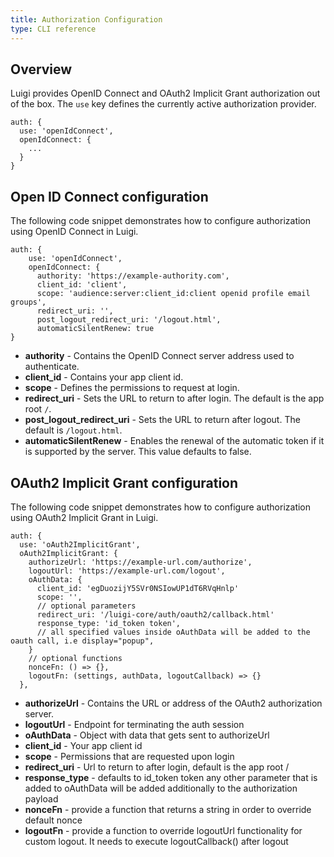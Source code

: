 ```yaml
---
title: Authorization Configuration
type: CLI reference
---
```


## Overview

Luigi provides OpenID Connect and OAuth2 Implicit Grant authorization out of the box. The `use` key defines the currently active authorization provider.

````
auth: {
  use: 'openIdConnect',
  openIdConnect: {
    ...
  }
}
````

## Open ID Connect configuration

The following code snippet demonstrates how to configure authorization using OpenID Connect in Luigi. 

````
auth: {
    use: 'openIdConnect',
    openIdConnect: {
      authority: 'https://example-authority.com',
      client_id: 'client',
      scope: 'audience:server:client_id:client openid profile email groups',
      redirect_uri: '',
      post_logout_redirect_uri: '/logout.html',
      automaticSilentRenew: true
}
````

- **authority** - Contains the OpenID Connect server address used to authenticate.
- **client_id** - Contains your app client id.
- **scope** - Defines the permissions to request at login.
- **redirect_uri** - Sets the URL to return to after login. The default is the app root `/`.
- **post_logout_redirect_uri** - Sets the URL to return after logout. The default is `/logout.html`.
- **automaticSilentRenew** - Enables the renewal of the automatic token if it is supported by the server. This value defaults to false.

## OAuth2 Implicit Grant configuration

The following code snippet demonstrates how to configure authorization using OAuth2 Implicit Grant in Luigi. 

````
auth: {
  use: 'oAuth2ImplicitGrant',
  oAuth2ImplicitGrant: {
    authorizeUrl: 'https://example-url.com/authorize',
    logoutUrl: 'https://example-url.com/logout',
    oAuthData: {
      client_id: 'egDuozijY5SVr0NSIowUP1dT6RVqHnlp'
      scope: '',
      // optional parameters
      redirect_uri: '/luigi-core/auth/oauth2/callback.html'
      response_type: 'id_token token',
      // all specified values inside oAuthData will be added to the oauth call, i.e display="popup",
    }
    // optional functions
    nonceFn: () => {},
    logoutFn: (settings, authData, logoutCallback) => {}
  },
````

- **authorizeUrl** - Contains the URL or address of the OAuth2 authorization server.
- **logoutUrl** - Endpoint for terminating the auth session
- **oAuthData** - Object with data that gets sent to authorizeUrl
- **client_id** - Your app client id
- **scope** - Permissions that are requested upon login
- **redirect_uri** - Url to return to after login, default is the app root /
- **response_type** - defaults to id_token token
any other parameter that is added to oAuthData will be added additionally to the authorization payload
- **nonceFn** - provide a function that returns a string in order to override default nonce
- **logoutFn** - provide a function to override logoutUrl functionality for custom logout. It needs to execute logoutCallback() after logout 